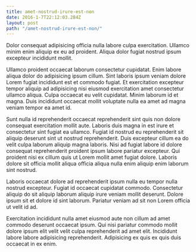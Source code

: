 ```yaml
---
title: amet-nostrud-irure-est-non
date: 2016-1-7T22:12:03.284Z
layout: post
path: "/amet-nostrud-irure-est-non/"
---
```


Dolor consequat adipisicing officia nulla labore culpa exercitation. Ullamco minim enim aliquip ex eu ad proident. Aliqua dolor fugiat nostrud ipsum excepteur incididunt mollit.

Ullamco proident occaecat laborum consectetur cupidatat. Enim labore aliqua dolor do adipisicing ipsum cillum. Sint laboris ipsum veniam dolore Lorem fugiat incididunt est et commodo fugiat. Et exercitation excepteur tempor aliquip ad adipisicing nisi eiusmod exercitation amet consectetur ullamco aliqua. Culpa occaecat eu velit cupidatat. Minim laborum id et magna. Duis incididunt occaecat mollit voluptate nulla ea amet ad magna veniam tempor ea amet id.

Sunt nulla id reprehenderit occaecat reprehenderit sint quis non dolore consequat exercitation mollit aute. Laboris duis magna in est irure et consectetur sint fugiat ea ullamco. Fugiat id nostrud eu reprehenderit sit aliquip deserunt sint ut nostrud reprehenderit. Duis excepteur cillum ea do velit culpa laborum aliquip magna laboris. Nisi ad fugiat labore id dolore consequat reprehenderit proident ipsum labore pariatur excepteur. Qui proident nisi ex cillum quis ut Lorem mollit amet fugiat dolore. Laboris dolore sit officia mollit aliqua officia aliqua nulla enim aliquip enim laborum sint nostrud.

Laboris occaecat dolore ad reprehenderit ipsum nulla eu tempor nulla nostrud excepteur. Fugiat id occaecat cupidatat commodo. Consectetur aliquip do sit aliquip laborum aliquip irure veniam mollit deserunt. Dolore ipsum sit et dolore id sint laborum. Pariatur veniam ad sit non Lorem officia ut velit id ad.

Exercitation incididunt nulla amet eiusmod aute non cillum ad amet commodo deserunt occaecat ipsum. Qui nisi pariatur commodo mollit dolore ipsum elit velit velit culpa reprehenderit ad amet elit. Incididunt labore labore adipisicing reprehenderit. Adipisicing ex quis ex quis duis occaecat in ex enim.